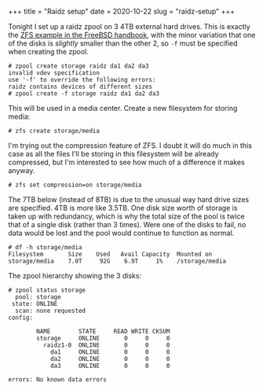 +++
title = "Raidz setup"
date = 2020-10-22
slug = "raidz-setup"
+++

Tonight I set up a raidz zpool on 3 4TB external hard drives.
This is exactly the [ZFS example in the FreeBSD handbook](https://www.freebsd.org/doc/handbook/zfs-quickstart.html),
with the minor variation that one of the disks is _slightly_ smaller
than the other 2, so `-f` must be specified when creating the zpool.

```
# zpool create storage raidz da1 da2 da3
invalid vdev specification
use '-f' to override the following errors:
raidz contains devices of different sizes
# zpool create -f storage raidz da1 da2 da3
```

This will be used in a media center. Create a new filesystem for storing media:
```
# zfs create storage/media
```

I'm trying out the compression feature of ZFS. I doubt it will do much in this case as
all the files I'll be storing in this filesystem will be already compressed, but I'm
interested to see how much of a difference it makes anyway.
```
# zfs set compression=on storage/media
```

The 7TB below (instead of 8TB) is due to the unusual way hard drive sizes are specified.
4TB is more like 3.5TB. One disk size worth of storage is taken up with redundancy, which
is why the total size of the pool is twice that of a single disk (rather than 3 times).
Were one of the disks to fail, no data would be lost and the pool would continue to function
as normal.
```
# df -h storage/media
Filesystem       Size    Used   Avail Capacity  Mounted on
storage/media    7.0T     92G    6.9T     1%    /storage/media
```

The zpool hierarchy showing the 3 disks:
```
# zpool status storage
  pool: storage
 state: ONLINE
  scan: none requested
config:

        NAME        STATE     READ WRITE CKSUM
        storage     ONLINE       0     0     0
          raidz1-0  ONLINE       0     0     0
            da1     ONLINE       0     0     0
            da2     ONLINE       0     0     0
            da3     ONLINE       0     0     0

errors: No known data errors
```
